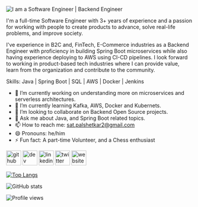 <!-- ### Hi there 👋, my name is Sat Palshetkar
#### I am a Software Engineer | Backend Engineer -->
![I am a Software Engineer | Backend Engineer](https://pbs.twimg.com/profile_banners/1089097393/1643176922/1500x500)

I'm a full-time Software Engineer with 3+ years of experience and a passion for working with people to create products to advance, solve real-life problems, and improve society. 

I've experience in B2C and, FinTech, E-Commerce industries as a Backend Engineer with proficiency in building Spring Boot microservices while also having experience deploying to AWS using CI-CD pipelines. I look forward to working in product-based tech industries where I can provide value, learn from the organization and contribute to the community.

Skills: Java | Spring Boot | SQL | AWS | Docker | Jenkins

- 🔭 I’m currently working on understanding more on microservices and serverless architectures. 
- 🌱 I’m currently learning Kafka, AWS, Docker and Kubernets. 
- 👯 I’m looking to collaborate on Backend Open Source projects. 
- 💬 Ask me about Java, and Spring Boot related topics. 
- 📫 How to reach me: sat.palshetkar2@gmail.com 
- 😄 Pronouns: he/him 
- ⚡ Fun fact: A part-time Volunteer, and a Chess enthusiast 


[<img src='https://cdn.jsdelivr.net/npm/simple-icons@3.0.1/icons/github.svg' alt='github' height='40'>](https://github.com/spalshetkar)  [<img src='https://cdn.jsdelivr.net/npm/simple-icons@3.0.1/icons/hashnode.svg' alt='dev' height='40'>](https://satpalshetkar.hashnode.dev/)  [<img src='https://cdn.jsdelivr.net/npm/simple-icons@3.0.1/icons/linkedin.svg' alt='linkedin' height='40'>](https://www.linkedin.com/in/sat-palshetkar-21070486/)  [<img src='https://cdn.jsdelivr.net/npm/simple-icons@3.0.1/icons/twitter.svg' alt='twitter' height='40'>](https://twitter.com/palshetkar_sat)  [<img src='https://cdn.jsdelivr.net/npm/simple-icons@3.0.1/icons/icloud.svg' alt='website' height='40'>](codit.app)  

[![Top Langs](https://github-readme-stats.vercel.app/api/top-langs/?username=spalshetkar)](https://github.com/anuraghazra/github-readme-stats)

![GitHub stats](https://github-readme-stats.vercel.app/api?username=spalshetkar&show_icons=true)  

![Profile views](https://gpvc.arturio.dev/spalshetkar)  
